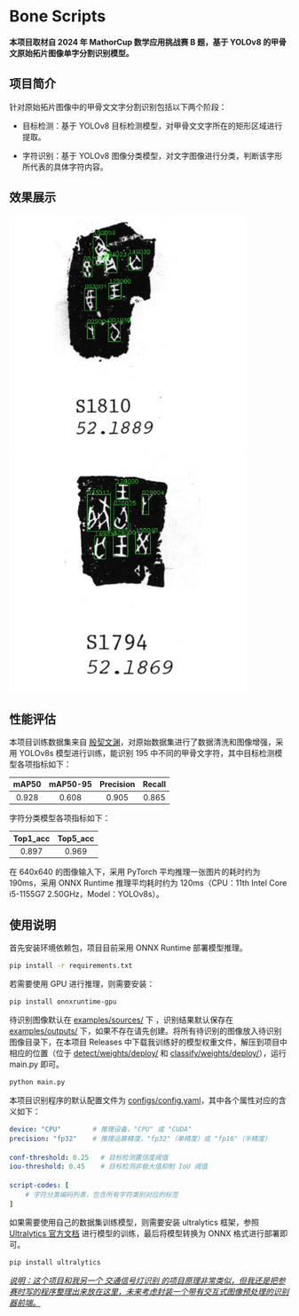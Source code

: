 # Bone Scripts

**本项目取材自 2024 年 MathorCup 数学应用挑战赛 B 题，基于 YOLOv8 的甲骨文原始拓片图像单字分割识别模型。**

## 项目简介

针对原始拓片图像中的甲骨文文字分割识别包括以下两个阶段：

- 目标检测：基于 YOLOv8 目标检测模型，对甲骨文文字所在的矩形区域进行提取。

- 字符识别：基于 YOLOv8 图像分类模型，对文字图像进行分类，判断该字形所代表的具体字符内容。

## 效果展示

<img title="" src="examples/displays/w01810.jpg" alt="" style="zoom:67%;">  <img title="" src="examples/displays/w01794.jpg" alt="" style="zoom:67%;">

## 性能评估

本项目训练数据集来自 [殷契文渊](https://jgw.aynu.edu.cn/)，对原始数据集进行了数据清洗和图像增强，采用 YOLOv8s 模型进行训练，能识别 195 中不同的甲骨文字符，其中目标检测模型各项指标如下：

| mAP50 | mAP50-95 | Precision | Recall |
|:-----:|:--------:|:---------:|:------:|
| 0.928 | 0.608    | 0.905     | 0.865  |

字符分类模型各项指标如下：

| Top1_acc | Top5_acc |
|:--------:|:--------:|
| 0.897    | 0.969    |

在 640x640 的图像输入下，采用 PyTorch 平均推理一张图片的耗时约为 190ms，采用 ONNX Runtime 推理平均耗时约为 120ms（CPU：11th Intel Core i5-1155G7 2.50GHz，Model：YOLOv8s）。

## 使用说明

首先安装环境依赖包，项目目前采用 ONNX Runtime 部署模型推理。

```bash
pip install -r requirements.txt
```

若需要使用 GPU 进行推理，则需要安装：

```bash
pip install onnxruntime-gpu
```

待识别图像默认在 <u>examples/sources/</u> 下 ，识别结果默认保存在 <u>examples/outputs/</u> 下，如果不存在请先创建。将所有待识别的图像放入待识别图像目录下，在本项目 Releases 中下载我训练好的模型权重文件，解压到项目中相应的位置（位于 <u>detect/weights/deploy/</u> 和 <u>classify/weights/deploy/</u>），运行 main.py 即可。

```bash
python main.py
```

本项目识别程序的默认配置文件为 <u>configs/config.yaml</u>，其中各个属性对应的含义如下：

```yaml
device: "CPU"        # 推理设备，"CPU" 或 "CUDA"
precision: "fp32"    # 推理运算精度，"fp32"（单精度）或 "fp16"（半精度）

conf-threshold: 0.25   # 目标检测置信度阈值
iou-threshold: 0.45    # 目标检测非极大值抑制 IoU 阈值

script-codes: [
    # 字符分类编码列表，包含所有字符类别对应的标签
]
```

如果需要使用自己的数据集训练模型，则需要安装 ultralytics 框架，参照 [Ultralytics 官方文档](https://docs.ultralytics.com/) 进行模型的训练，最后将模型转换为 ONNX 格式进行部署即可。

```bash
pip install ultralytics
```

*<u>说明：这个项目和我另一个 [交通信号灯识别](https://github.com/LIU42/PassingRules) 的项目原理非常类似，但我还是把参赛时写的程序整理出来放在这里，未来考虑封装一个带有交互式图像预处理的识别器前端。</u>*

